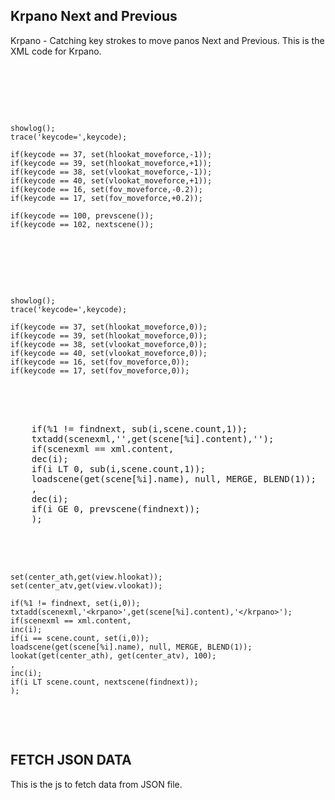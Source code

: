 <h2 dir="auto">Krpano Next and Previous</h2>
Krpano - Catching key strokes to move panos Next and Previous. This is the XML code for Krpano.  
<pre>

<events devices="desktop" onkeydown="keydown();" onkeyup="keyup();" />

  <action name="keydown">

    showlog();
    trace('keycode=',keycode);

    if(keycode == 37, set(hlookat_moveforce,-1));
    if(keycode == 39, set(hlookat_moveforce,+1));
    if(keycode == 38, set(vlookat_moveforce,-1));
    if(keycode == 40, set(vlookat_moveforce,+1));
    if(keycode == 16, set(fov_moveforce,-0.2));
    if(keycode == 17, set(fov_moveforce,+0.2));

    if(keycode == 100, prevscene());
    if(keycode == 102, nextscene());

  </action>

  <action name="keyup">

    showlog();
    trace('keycode=',keycode);

    if(keycode == 37, set(hlookat_moveforce,0));
    if(keycode == 39, set(hlookat_moveforce,0));
    if(keycode == 38, set(vlookat_moveforce,0));
    if(keycode == 40, set(vlookat_moveforce,0));
    if(keycode == 16, set(fov_moveforce,0));
    if(keycode == 17, set(fov_moveforce,0));

  </action>

  <action name="prevscene">
    if(%1 != findnext, sub(i,scene.count,1));
    txtadd(scenexml,'<krpano>',get(scene[%i].content),'</krpano>');
    if(scenexml == xml.content,
    dec(i);
    if(i LT 0, sub(i,scene.count,1));
    loadscene(get(scene[%i].name), null, MERGE, BLEND(1));
    ,
    dec(i);
    if(i GE 0, prevscene(findnext));
    );
  </action>

  <action name="nextscene">

    set(center_ath,get(view.hlookat));
    set(center_atv,get(view.vlookat));

    if(%1 != findnext, set(i,0));
    txtadd(scenexml,'<krpano>',get(scene[%i].content),'</krpano>');
    if(scenexml == xml.content,
    inc(i);
    if(i == scene.count, set(i,0));
    loadscene(get(scene[%i].name), null, MERGE, BLEND(1));
    lookat(get(center_ath), get(center_atv), 100);
    ,
    inc(i);
    if(i LT scene.count, nextscene(findnext));
    );
  </action>

</pre>

<h2 dir="auto">FETCH JSON DATA</h2>
This is the js to fetch data from JSON file.
